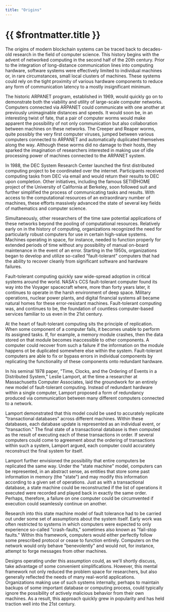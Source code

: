 ```yaml
---
title: "Origins"
---
```


# {{ $frontmatter.title }}

The origins of modern blockchain systems can be traced back to decades-old research in the field of computer science. This history begins with the advent of networked computing in the second half of the 20th century. Prior to the integration of long-distance communication lines into computing hardware, software systems were effectively limited to individual machines or, in rare circumstances, small local clusters of machines. These systems could rely on the tight proximity of various hardware components to reduce any form of communication latency to a mostly insignificant minimum.

The historic ARPANET program, established in 1969, would quickly go on to demonstrate both the viability and utility of large-scale computer networks. Computers connected via ARPANET could communicate with one another at previously unimaginable distances and speeds. It would soon be, in an interesting twist of fate, that a pair of computer worms would make apparent the possibility of not only communication but also collaboration between machines on these networks. The Creeper and Reaper worms, quite possibly the very first computer viruses, jumped between various computers connected to ARPANET and automatically duplicated themselves along the way. Although these worms did no damage to their hosts, they sparked the imagination of researchers interested in making use of idle processing power of machines connected to the ARPANET system.

In 1988, the DEC System Research Center launched the first distributed computing project to be coordinated over the internet. Participants received computing tasks from DEC via email and would return their results to DEC upon completion. Other initiatives, including the famous SETI@HOME project of the University of California at Berkeley, soon followed suit and further simplified the process of communicating tasks and results. With access to the computational resources of an extraordinary number of machines, these efforts massively advanced the state of several key fields of mathematics and computer science.

Simultaneously, other researchers of the time saw potential applications of these networks beyond the pooling of computational resources. Relatively early on in the history of computing, organizations recognized the need for particularly robust computers for use in certain high-value systems. Machines operating in space, for instance, needed to function properly for extended periods of time without any possibility of manual on-board maintenance in the event of an error. Starting in the 1950s, organizations began to develop and utilize so-called "fault-tolerant" computers that had the ability to recover cleanly from significant software and hardware failures.

Fault-tolerant computing quickly saw wide-spread adoption in critical systems around the world. NASA's CCS fault-tolerant computer found its way into the Voyager spacecraft where, more than forty years later, it continues to operate in the harsh environment of deep space. Military operations, nuclear power plants, and digital financial systems all became natural homes for these error-resistant machines. Fault-tolerant computing was, and continues to be, the foundation of countless computer-based services familiar to us even in the 21st century.

At the heart of fault-tolerant computing sits the principle of replication. When some component of a computer fails, it becomes unable to perform its assigned tasks. If, for example, a memory module crashes, then the data stored on that module becomes inaccessible to other components. A computer could recover from such a failure if the information on the module happens ot be duplicated somewhere else within the system. Fault-tolerant computers are able to fix or bypass errors in individual components by replicating the functionality of these components onto redundant hardware.

In his seminal 1978 paper, "Time, Clocks, and the Ordering of Events in a Distributed System," Leslie Lamport, at the time a researcher at Massachusetts Computer Associates, laid the groundwork for an entirely new model of fault-tolerant computing. Instead of redundant hardware within a single computer, Lamport proposed a form of redundancy produced via communication between many different computers connected to a network.

Lamport demonstrated that this model could be used to accurately replicate "transactional databases" across different machines. Within these databases, each database update is represented as an individual event, or "transaction." The final state of a transactional database is then computed as the result of executing each of these transactions in order. If several computers could come to agreement about the ordering of transactions within such a system, Lamport argued, each computer could accurately reconstruct the final system for itself.

Lamport further envisioned the possibility that entire computers be replicated the same way. Under the "state machine" model, computers can be represented, in an abstract sense, as entities that store some past information in memory (the "state") and may modify this information according to a given set of operations. Just as with a transactional database, a state machine could be reconstructed if the list of operations it executed were recorded and played back in exactly the same order. Perhaps, therefore, a failure on one computer could be circumvented if execution could seamlessly continue on another.

Research into this state machine model of fault tolerance had to be carried out under some set of assumptions about the system itself. Early work was often restricted to systems in which computers were expected to only experience so-called "crash-faults," sometimes also known as "fail-stop faults." Within this framework, computers would either perfectly follow some prescribed protocol or cease to function entirely. Computers on the network would only behave "benevolently" and would not, for instance, attempt to forge messages from other machines.

Designs operating under this assumption could, as we'll shortly discuss, take advantage of some convenient simplifications. However, this mental framework not only reduced the problem space for researchers, but also generally reflected the needs of many real-world applications. Organizations making use of such systems internally, perhaps to maintain backups of some important database or computing process, could typically ignore the possibility of actively malicious behavior from their own machines. As a result, this approach quickly grew in popularity and has held traction well into the 21st century.
